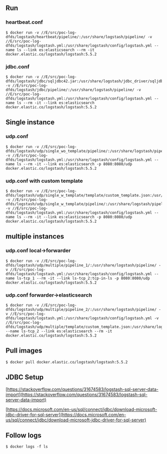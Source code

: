## Run

### heartbeat.conf

```
$ docker run -v //E/src/poc-log-dfds/logstash/heartbeat/pipeline/:/usr/share/logstash/pipeline/ -v //E/src/poc-log-dfds/logstash/logstash.yml:/usr/share/logstash/config/logstash.yml --name ls --link es:elasticsearch --rm -it docker.elastic.co/logstash/logstash:5.5.2
```

### jdbc.conf

```
$ docker run -v //E/src/poc-log-dfds/logstash/jdbc/sqljdbc42.jar:/usr/share/logstash/jdbc_driver/sqljdbc42.jar -v //E/src/poc-log-dfds/logstash/jdbc/pipeline/:/usr/share/logstash/pipeline/ -v //E/src/poc-log-dfds/logstash/logstash.yml:/usr/share/logstash/config/logstash.yml --name ls --rm -it --link es:elasticsearch docker.elastic.co/logstash/logstash:5.5.2
```

## Single instance

### udp.conf

```
$ docker run -v //E/src/poc-log-dfds/logstash/udp/single_wo_template/pipeline/:/usr/share/logstash/pipeline/ -v //E/src/poc-log-dfds/logstash/logstash.yml:/usr/share/logstash/config/logstash.yml --name ls --rm -it --link es:elasticsearch -p 8080:8080/udp docker.elastic.co/logstash/logstash:5.5.2
```

### udp.conf with custom template

```
$ docker run -v //E/src/poc-log-dfds/logstash/udp/single_w_template/template/custom_template.json:/usr/share/logstash/config/custom_template.json -v //E/src/poc-log-dfds/logstash/udp/single_w_template/pipeline/:/usr/share/logstash/pipeline/ -v //E/src/poc-log-dfds/logstash/logstash.yml:/usr/share/logstash/config/logstash.yml --name ls --rm -it --link es:elasticsearch -p 8080:8080/udp docker.elastic.co/logstash/logstash:5.5.2
```

## multiple instances

### udp.conf local->forwarder

```
$ docker run -v //E/src/poc-log-dfds/logstash/udp/multiple/pipeline_1/:/usr/share/logstash/pipeline/ -v //E/src/poc-log-dfds/logstash/logstash.yml:/usr/share/logstash/config/logstash.yml --name ls-tcp_1 --rm -it --link ls-tcp_2:tcp-in-ls -p 8080:8080/udp docker.elastic.co/logstash/logstash:5.5.2
```

### udp.conf forwarder->elasticsearch

```
$ docker run -v //E/src/poc-log-dfds/logstash/udp/multiple/pipeline_2/:/usr/share/logstash/pipeline/ -v //E/src/poc-log-dfds/logstash/logstash.yml:/usr/share/logstash/config/logstash.yml -v //E/src/poc-log-dfds/logstash/udp/multiple/template/custom_template.json:/usr/share/logstash/config/custom_template.json --name ls-tcp_2 --link es:elasticsearch --rm -it docker.elastic.co/logstash/logstash:5.5.2
```

## Pull images

```
$ docker pull docker.elastic.co/logstash/logstash:5.5.2
```

## JDBC Setup

[https://stackoverflow.com/questions/31674583/logstash-sql-server-data-import](https://stackoverflow.com/questions/31674583/logstash-sql-server-data-import)

[https://docs.microsoft.com/en-us/sql/connect/jdbc/download-microsoft-jdbc-driver-for-sql-server](https://docs.microsoft.com/en-us/sql/connect/jdbc/download-microsoft-jdbc-driver-for-sql-server)

## Follow logs

```
$ docker logs -f ls
```



